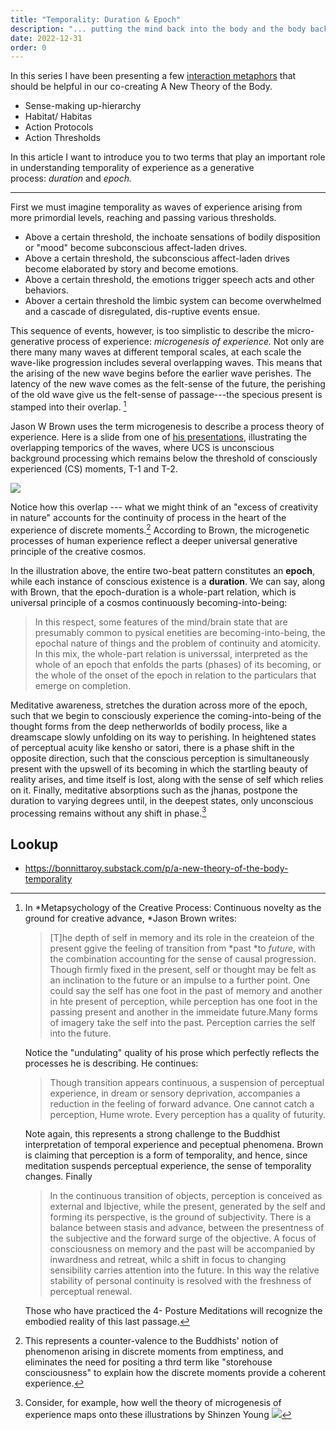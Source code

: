 ```yaml
---
title: "Temporality: Duration & Epoch"
description: "... putting the mind back into the body and the body back into nature"
date: 2022-12-31
order: 0
---
```


In this series I have been presenting a few [interaction metaphors](new-theory-of-the-body/up-hierarchy) that should be helpful in our co-creating A New Theory of the Body.

- Sense-making up-hierarchy
- Habitat/ Habitas
- Action Protocols
- Action Thresholds

In this article I want to introduce you to two terms that play an important role in understanding temporality of experience as a generative process: *duration* and *epoch.*

---

First we must imagine temporality as waves of experience arising from more primordial levels, reaching and passing various thresholds.

- Above a certain threshold, the inchoate sensations of bodily disposition or "mood" become subconscious affect-laden drives.
- Above a certain threshold, the subconscious affect-laden drives become elaborated by story and become emotions.
- Above a certain threshold, the emotions trigger speech acts and other behaviors.
- Abover a certain threshold the limbic system can become overwhelmed and a cascade of disregulated, dis-ruptive events ensue.

This sequence of events, however, is too simplistic to describe the micro- generative process of experience: *microgenesis of experience.* Not only are there many many waves at different temporal scales, at each scale the wave-like progression includes several overlapping waves. This means that the arising of the new wave begins before the earlier wave perishes. The latency of the new wave comes as the felt-sense of the future, the perishing of the old wave give us the felt-sense of passage---the specious present is stamped into their overlap. [^1]

Jason W Brown uses the term microgenesis to describe a process theory of experience. Here is a slide from one of [his presentations](https://youtu.be/wNZW5hKlDSQ), illustrating the overlapping temporics of the waves, where UCS is unconscious background processing which remains below the threshold of consciously experienced (CS) moments, T-1 and T-2.

![](images/threshold-of-consciously-experienced-moments.jpg)

Notice how this overlap --- what we might think of an "excess of creativity in nature" accounts for the continuity of process in the heart of the experience of discrete moments.[^2] According to Brown, the microgenetic processes of human experience reflect a deeper universal generative principle of the creative cosmos.

In the illustration above, the entire two-beat pattern constitutes an **epoch**, while each instance of conscious existence is a **duration**. We can say, along with Brown, that the epoch-duration is a whole-part relation, which is universal principle of a cosmos continuously becoming-into-being:

> In this respect, some features of the mind/brain state that are presumably common to pysical enetities are becoming-into-being, the epochal nature of things and the problem of continuity and atomicity. In this mix, the whole-part relation is universsal, interpreted as the whole of an epoch that enfolds the parts (phases) of its becoming, or the whole of the onset of the epoch in relation to the particulars that emerge on completion.

Meditative awareness, stretches the duration across more of the epoch, such that we begin to consciously experience the coming-into-being of the thought forms from the deep netherworlds of bodily process, like a dreamscape slowly unfolding on its way to perishing. In heightened states of perceptual acuity like kensho or satori, there is a phase shift in the opposite direction, such that the conscious perception is simultaneously present with the upswell of its becoming in which the startling beauty of reality arises, and time itself is lost, along with the sense of self which relies on it. Finally, meditative absorptions such as the jhanas, postpone the duration to varying degrees until, in the deepest states, only unconscious processing remains without any shift in phase.[^3]

## Lookup

- https://bonnittaroy.substack.com/p/a-new-theory-of-the-body-temporality

[^1]: In *Metapsychology of the Creative Process: Continuous novelty as the ground for creative advance, *Jason Brown writes:
    > [T]he depth of self in memory and its role in the createion of the present ggive the feeling of transition from *past *to *future*, with the combination accounting for the sense of causal progression. Though firmly fixed in the present, self or thought may be felt as an inclination to the future or an impulse to a further point. One could say the self has one foot in the past of memory and another in hte present of perception, while perception has one foot in the passing present and another in the immeidate future.Many forms of imagery take the self into the past. Perception carries the self into the future.
    
    Notice the "undulating" quality of his prose which perfectly reflects the processes he is describing. He continues:
    
    > Though transition appears continuous, a suspension of perceptual experience, in dream or sensory deprivation, accompanies a reduction in the feeling of forward advance. One cannot catch a perception, Hume wrote. Every perception has a quality of futurity.
    
    Note again, this represents a strong challenge to the Buddhist interpretation of temporal experience and peceptual phenomena. Brown is claiming that perception is a form of temporality, and hence, since meditation suspends perceptual experience, the sense of temporality changes. Finally
    
    > In the continuous transition of objects, perception is conceived as external and lbjective, while the present, generated by the self and forming its perspective, is the ground of subjectivity. There is a balance between stasis and advance, between the presentness of the subjective and the forward surge of the objective. A focus of consciousness on memory and the past will be accompanied by inwardness and retreat, whilc a shift in focus to changing sensibility carries attention into the future. In this way the relative stability of personal continuity is resolved with the freshness of perceptual renewal.
    
    Those who have practiced the 4- Posture Meditations will recognize the embodied reality of this last passage.

[^2]: This represents a counter-valence to the Buddhists' notion of phenomenon arising in discrete moments from emptiness, and eliminates the need for positing a thrd term like "storehouse consciousness" to explain how the discrete moments provide a coherent experience.

[^3]: Consider, for example, how well the theory of microgenesis of experience maps onto these illustrations by Shinzen Young
    ![](images/illustrations-by-shinzen-young.jpg)
